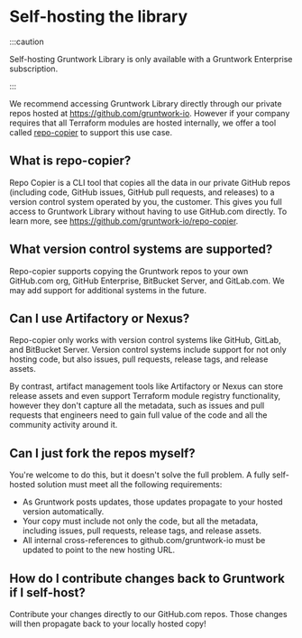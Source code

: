 # Self-hosting the library

:::caution

Self-hosting Gruntwork Library is only available with a Gruntwork Enterprise subscription.

:::

We recommend accessing Gruntwork Library directly through our private repos hosted at https://github.com/gruntwork-io. However if your company requires that all Terraform modules are hosted internally, we offer a tool called [repo-copier](https://github.com/gruntwork-io/repo-copier) to support this use case.

## What is repo-copier?

Repo Copier is a CLI tool that copies all the data in our private GitHub repos (including code, GitHub issues, GitHub pull requests, and releases) to a version control system operated by you, the customer. This gives you full access to Gruntwork Library without having to use GitHub.com directly. To learn more, see https://github.com/gruntwork-io/repo-copier.

## What version control systems are supported?

Repo-copier supports copying the Gruntwork repos to your own GitHub.com org, GitHub Enterprise, BitBucket Server, and GitLab.com. We may add support for additional systems in the future.

## Can I use Artifactory or Nexus?

Repo-copier only works with version control systems like GitHub, GitLab, and BitBucket Server. Version control systems include support for not only hosting code, but also issues, pull requests, release tags, and release assets.

By contrast, artifact management tools like Artifactory or Nexus can store release assets and even support Terraform module registry functionality, however they don't capture all the metadata, such as issues and pull requests that engineers need to gain full value of the code and all the community activity around it.

## Can I just fork the repos myself?

You're welcome to do this, but it doesn't solve the full problem. A fully self-hosted solution must meet all the following requirements:

- As Gruntwork posts updates, those updates propagate to your hosted version automatically.
- Your copy must include not only the code, but all the metadata, including issues, pull requests, release tags, and release assets.
- All internal cross-references to github.com/gruntwork-io must be updated to point to the new hosting URL.

## How do I contribute changes back to Gruntwork if I self-host?

Contribute your changes directly to our GitHub.com repos. Those changes will then propagate back to your locally hosted copy!
